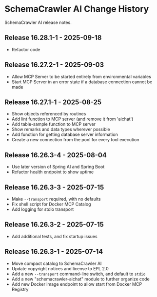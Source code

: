 # SchemaCrawler AI Change History

SchemaCrawler AI release notes.

<a name="v16.28.1-1"></a>
## Release 16.28.1-1 - 2025-09-18

- Refactor code


<a name="v16.27.2-1"></a>
## Release 16.27.2-1 - 2025-09-03

- Allow MCP Server to be started entirely from environmental variables
- Start MCP Server in an error state if a database connection cannot be made


<a name="v16.27.1-1"></a>
## Release 16.27.1-1 - 2025-08-25

- Show objects referenced by routines
- Add lint function to MCP server (and remove it from 'aichat')
- Add table-sample function to MCP server
- Show remarks and data types wherever possible
- Add function for getting database server information
- Create a new connection from the pool for every tool execution


<a name="v16.26.3-4"></a>
## Release 16.26.3-4 - 2025-08-04

- Use later version of Spring AI and Spring Boot
- Refactor health endpoint to show uptime


<a name="v16.26.3-3"></a>
## Release 16.26.3-3 - 2025-07-15

- Make `--transport` required, with no defaults
- Fix shell script for Docker MCP Catalog
- Add logging for stdio transport


<a name="v16.26.3-4"></a>
## Release 16.26.3-2 - 2025-07-15

- Add additional tests, and fix startup issues


<a name="v16.26.3-1"></a>
## Release 16.26.3-1 - 2025-07-14

- Move compact catalog to SchemaCrawler AI
- Update copyright notices and license to EPL 2.0
- Add a new `--transport` command-line switch, and default to `stdio`
- Add a new "schemacrawler-aichat" module to further organize code
- Add new Docker image endpoint to allow start from Docker MCP Registry

